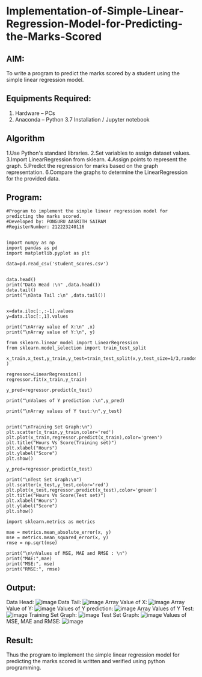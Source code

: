 # Implementation-of-Simple-Linear-Regression-Model-for-Predicting-the-Marks-Scored

## AIM:
To write a program to predict the marks scored by a student using the simple linear regression model.

## Equipments Required:
1. Hardware – PCs
2. Anaconda – Python 3.7 Installation / Jupyter notebook

## Algorithm
1.Use Python's standard libraries.
2.Set variables to assign dataset values.
3.Import LinearRegression from sklearn.
4.Assign points to represent the graph.
5.Predict the regression for marks based on the graph representation.
6.Compare the graphs to determine the LinearRegression for the provided data.

## Program:
```
#Program to implement the simple linear regression model for predicting the marks scored.
#Developed by: PONGURU AASRITH SAIRAM
#RegisterNumber: 212223240116


import numpy as np
import pandas as pd
import matplotlib.pyplot as plt

data=pd.read_csv('student_scores.csv')


data.head()
print("Data Head :\n" ,data.head())
data.tail()
print("\nData Tail :\n" ,data.tail())


x=data.iloc[:,:-1].values  
y=data.iloc[:,1].values

print("\nArray value of X:\n" ,x)
print("\nArray value of Y:\n", y)

from sklearn.linear_model import LinearRegression
from sklearn.model_selection import train_test_split

x_train,x_test,y_train,y_test=train_test_split(x,y,test_size=1/3,random_state=0 )

regressor=LinearRegression() 
regressor.fit(x_train,y_train)

y_pred=regressor.predict(x_test) 

print("\nValues of Y prediction :\n",y_pred)

print("\nArray values of Y test:\n",y_test)


print("\nTraining Set Graph:\n")
plt.scatter(x_train,y_train,color='red') 
plt.plot(x_train,regressor.predict(x_train),color='green') 
plt.title("Hours Vs Score(Training set)") 
plt.xlabel("Hours")
plt.ylabel("Score")
plt.show()

y_pred=regressor.predict(x_test) 

print("\nTest Set Graph:\n")
plt.scatter(x_test,y_test,color='red') 
plt.plot(x_test,regressor.predict(x_test),color='green') 
plt.title("Hours Vs Score(Test set)") 
plt.xlabel("Hours")
plt.ylabel("Score")
plt.show()

import sklearn.metrics as metrics

mae = metrics.mean_absolute_error(x, y)
mse = metrics.mean_squared_error(x, y)
rmse = np.sqrt(mse)  

print("\n\nValues of MSE, MAE and RMSE : \n")
print("MAE:",mae)
print("MSE:", mse)
print("RMSE:", rmse)

```

## Output:
Data Head:
![image](https://github.com/AasrithSairam/Implementation-of-Simple-Linear-Regression-Model-for-Predicting-the-Marks-Scored/assets/139331438/caa82629-7f93-4b8f-9bd3-d26952eaf2ed)
Data Tail:
![image](https://github.com/AasrithSairam/Implementation-of-Simple-Linear-Regression-Model-for-Predicting-the-Marks-Scored/assets/139331438/b2fadae5-99a4-4ae8-8359-0543af5051da)
Array Value of X:
![image](https://github.com/AasrithSairam/Implementation-of-Simple-Linear-Regression-Model-for-Predicting-the-Marks-Scored/assets/139331438/beab0dad-5f1e-4fe7-b74a-f87de73df7e5)
Array Value of Y:
![image](https://github.com/AasrithSairam/Implementation-of-Simple-Linear-Regression-Model-for-Predicting-the-Marks-Scored/assets/139331438/413fb93c-5463-4f57-9a23-60f975611431)
Values of Y prediction:
![image](https://github.com/AasrithSairam/Implementation-of-Simple-Linear-Regression-Model-for-Predicting-the-Marks-Scored/assets/139331438/bc0be980-534f-4334-8393-12e09ee556e5)
Array Values of Y Test:
![image](https://github.com/AasrithSairam/Implementation-of-Simple-Linear-Regression-Model-for-Predicting-the-Marks-Scored/assets/139331438/5b261c40-493a-4080-a4a3-0965e0e7f577)
Training Set Graph:
![image](https://github.com/AasrithSairam/Implementation-of-Simple-Linear-Regression-Model-for-Predicting-the-Marks-Scored/assets/139331438/8ba6c8f3-55ee-45f4-b952-13e00129b923)
Test Set Graph:
![image](https://github.com/AasrithSairam/Implementation-of-Simple-Linear-Regression-Model-for-Predicting-the-Marks-Scored/assets/139331438/64067fec-6e0a-41d7-bf8d-86fd45b2a8d4)
Values of MSE, MAE and RMSE:
![image](https://github.com/AasrithSairam/Implementation-of-Simple-Linear-Regression-Model-for-Predicting-the-Marks-Scored/assets/139331438/229facb8-feb6-45e4-9120-a82706b65257)



## Result:
Thus the program to implement the simple linear regression model for predicting the marks scored is written and verified using python programming.
